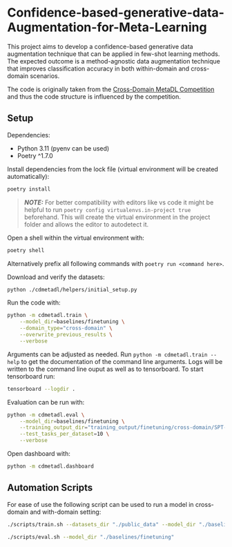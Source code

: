 # Confidence-based-generative-data-Augmentation-for-Meta-Learning 

This project aims to develop a confidence-based generative data augmentation technique that can be applied in few-shot learning methods. 
The expected outcome is a method-agnostic data augmentation technique that improves classification accuracy in both within-domain and cross-domain scenarios. 

The code is originally taken from the [Cross-Domain MetaDL Competition](https://github.com/DustinCarrion/cd-metadl) and thus the code structure is influenced by the competition.

## Setup

Dependencies:
* Python 3.11 (pyenv can be used)
* Poetry ^1.7.0

Install dependencies from the lock file (virtual environment will be created automatically): 

```bash
poetry install 
```

> **_NOTE:_** For better compatibility with editors like vs code it might be helpful to run `poetry config virtualenvs.in-project true` beforehand. This will create the virtual environment in the project folder and allows the editor to autodetect it.

Open a shell within the virtual environment with: 

```bash
poetry shell
```

Alternatively prefix all following commands with `poetry run <command here>`. 


Download and verify the datasets:
```bash
python ./cdmetadl/helpers/initial_setup.py
```

Run the code with:

```bash
python -m cdmetadl.train \
    --model_dir=baselines/finetuning \
    --domain_type="cross-domain" \
    --overwrite_previous_results \
    --verbose 
```

Arguments can be adjusted as needed. Run `python -m cdmetadl.train --help` to get the documentation of the command line arguments. Logs will be written to the command line ouput as well as to tensorboard. 
To start tensorboard run: 

```bash
tensorboard --logdir .
```

Evaluation can be run with: 

```bash
python -m cdmetadl.eval \
    --model_dir=baselines/finetuning \
    --training_output_dir="training_output/finetuning/cross-domain/SPT-CRS" \
    --test_tasks_per_dataset=10 \
    --verbose 
```

Open dashboard with: 

```bash
python -m cdmetadl.dashboard
```

## Automation Scripts 

For ease of use the following script can be used to run a model in cross-domain and with-domain setting: 

```bash
./scripts/train.sh --datasets_dir "./public_data" --model_dir "./baselines/finetuning"
```

```bash
./scripts/eval.sh --model_dir "./baselines/finetuning"
```